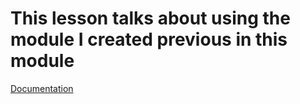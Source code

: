 # This lesson talks about using the module I created previous in this module

[Documentation](https://go.dev/doc/tutorial/call-module-code)